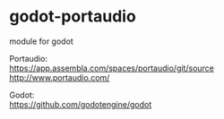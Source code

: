 godot-portaudio
===
module for godot

Portaudio:  
https://app.assembla.com/spaces/portaudio/git/source  
http://www.portaudio.com/

Godot:  
https://github.com/godotengine/godot
